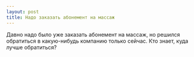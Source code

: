 ```yaml
---
layout: post 
title: Надо заказать абонемент на массаж 
--- 
```

Давно надо было уже заказать абонемент на массаж, но решился обратиться в какую-нибудь компанию только сейчас. Кто знает, куда лучше обратиться?
